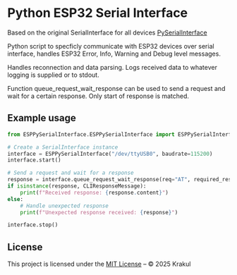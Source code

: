 # Python ESP32 Serial Interface

Based on the original SerialInterface for all devices [PySerialInterface](https://github.com/krakul/PySerialInterface)

Python script to specficly communicate with ESP32 devices over serial interface, handles ESP32 Error, Info, Warning and Debug level messages.

Handles reconnection and data parsing. Logs received data to whatever logging is supplied or to stdout.

Function queue_request_wait_response can be used to send a request and wait for a certain response.
Only start of response is matched.


## Example usage

```python
from ESPPySerialInterface.ESPPySerialInterface import ESPPySerialInterface, CLIResponseMessage

# Create a SerialInterface instance
interface = ESPPySerialInterface("/dev/ttyUSB0", baudrate=115200)
interface.start()

# Send a request and wait for a response
response = interface.queue_request_wait_response(req="AT", required_resp_start="OK")
if isinstance(response, CLIResponseMessage):
    print(f"Received response: {response.content}")
else:
    # Handle unexpected response
    print(f"Unexpected response received: {response}")

interface.stop()
```


## License

This project is licensed under the [MIT License](./LICENSE) – © 2025 Krakul
